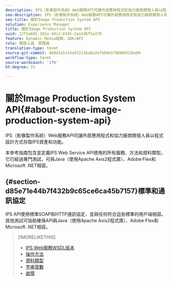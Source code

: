 ```yaml
---
description: IPS（影像製作系統）Web服務API可讓外部應用程式和協力廠商開發人員以程式設計方式存取IPS資產和功能。
seo-description: IPS（影像製作系統）Web服務API可讓外部應用程式和協力廠商開發人員以程式設計方式存取IPS資產和功能。
seo-title: 關於Image Production System API
solution: Experience Manager
title: 關於Image Production System API
uuid: 22f5a601-165a-4dc2-b545-2aa1d6f5a370
feature: Dynamic Media經典，SDK/API
role: 開發人員、管理員
translation-type: tm+mt
source-git-commit: 469d1a5c43a972116a8a2efb0de5708800130a99
workflow-type: tm+mt
source-wordcount: '179'
ht-degree: 1%

---
```



# 關於Image Production System API{#about-scene-image-production-system-api}

IPS（影像製作系統）Web服務API可讓外部應用程式和協力廠商開發人員以程式設計方式存取IPS資產和功能。

本參考指南包含並定義IPS Web Service API使用的所有服務、方法和資料類型。 它已經過專門測試，可與Java（使用Apache Axis2程式庫）、Adobe·Flex和Microsoft .NET相容。

## {#section-d85e71e44b7f432b9c65ce6ca45b7157}標準和通訊協定

IPS API使用標準SOAP和HTTP通訊協定，並與任何符合這些標準的用戶端相容。 其他測試可協助確保API與Java（使用Apache Axis2程式庫）、Adobe·Flex和Microsoft .NET相容。

>[!MORELIKETHIS]
>
>* [IPS Web服務WSDL版本](c-wsdl-versions.md#concept-aff3e13f3b59486882260b5f2e962226)
>* [操作方法](operations/c-operations-intro/c-methods/c-methods.md)
>* [資料類型](types/c-data-types/c-data-types.md#concept-dcf2ce73ff334e22bc4c634e3a0a50a6)
>* [字串常數](string-constants/c-string-constants/c-string-constants.md)
>* [故障](faults/c-faults/c-faults.md#concept-28c5e495f39443ecab05384d8cf8ab6b)

